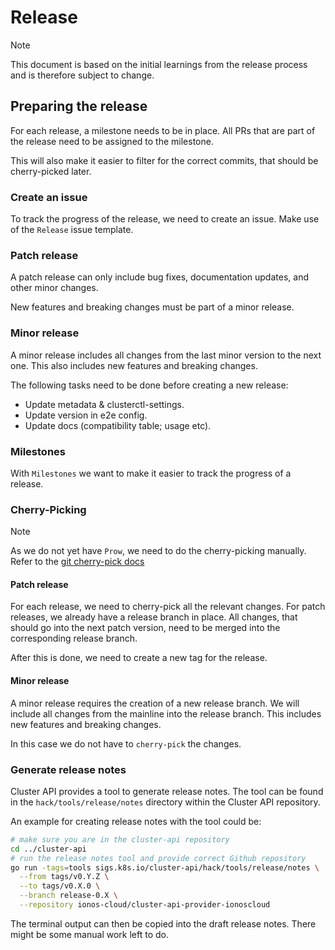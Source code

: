# Release

> [!NOTE]
> This document is based on the initial learnings from the release process and is therefore subject to change.

## Preparing the release

For each release, a milestone needs to be in place. All PRs that are part of the release need to be assigned to 
the milestone.

This will also make it easier to filter for the correct commits, that should be cherry-picked later.

### Create an issue

To track the progress of the release, we need to create an issue. Make use of the `Release` issue template.

### Patch release

A patch release can only include bug fixes, documentation updates, and other minor changes.

New features and breaking changes must be part of a minor release.

### Minor release

A minor release includes all changes from the last minor version to the next one. 
This also includes new features and breaking changes.

The following tasks need to be done before creating a new release:

- Update metadata & clusterctl-settings.
- Update version in e2e config.
- Update docs (compatibility table; usage etc).

### Milestones

With `Milestones` we want to make it easier to track the progress of a release.

### Cherry-Picking

> [!NOTE]
> As we do not yet have `Prow`, we need to do the cherry-picking manually.
> Refer to the [git cherry-pick docs](https://git-scm.com/docs/git-cherry-pick)

#### Patch release

For each release, we need to cherry-pick all the relevant changes. For patch releases, we already
have a release branch in place. All changes, that should go into the next patch version, need to be merged into
the corresponding release branch. 

After this is done, we need to create a new tag for the release.

#### Minor release

A minor release requires the creation of a new release branch. We will include all changes from the mainline
into the release branch. This includes new features and breaking changes.

In this case we do not have to `cherry-pick` the changes.

### Generate release notes

Cluster API provides a tool to generate release notes. The tool can be found in the `hack/tools/release/notes` directory
within the Cluster API repository.

An example for creating release notes with the tool could be:
```bash
# make sure you are in the cluster-api repository
cd ../cluster-api
# run the release notes tool and provide correct Github repository
go run -tags=tools sigs.k8s.io/cluster-api/hack/tools/release/notes \
  --from tags/v0.Y.Z \
  --to tags/v0.X.0 \
  --branch release-0.X \
  --repository ionos-cloud/cluster-api-provider-ionoscloud
```

The terminal output can then be copied into the draft release notes. There might be some manual work left to do.

